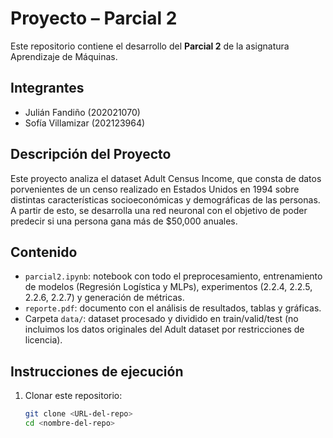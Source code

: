 # Proyecto – Parcial 2

Este repositorio contiene el desarrollo del **Parcial 2** de la asignatura Aprendizaje de Máquinas.

## Integrantes
- Julián Fandiño (202021070)  
- Sofía Villamizar (202123964)
  
## Descripción del Proyecto

Este proyecto analiza el dataset Adult Census Income, que consta de datos porvenientes de un censo realizado en Estados Unidos en 1994 sobre distintas características socioeconómicas y demográficas de las personas. A partir de esto, se desarrolla una red neuronal con el objetivo de poder predecir si una persona gana más de $50,000 anuales.  


## Contenido
- `parcial2.ipynb`: notebook con todo el preprocesamiento, entrenamiento de modelos (Regresión Logística y MLPs), experimentos (2.2.4, 2.2.5, 2.2.6, 2.2.7) y generación de métricas.  
- `reporte.pdf`: documento con el análisis de resultados, tablas y gráficas.  
- Carpeta `data/`: dataset procesado y dividido en train/valid/test (no incluimos los datos originales del Adult dataset por restricciones de licencia).  

## Instrucciones de ejecución
1. Clonar este repositorio:  
   ```bash
   git clone <URL-del-repo>
   cd <nombre-del-repo>
   
